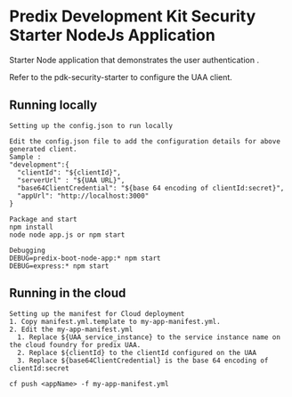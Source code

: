 Predix Development Kit Security Starter NodeJs Application
==========================================================

Starter Node application that demonstrates the user authentication .

Refer to the pdk-security-starter to configure the UAA client.

## Running locally
```
Setting up the config.json to run locally

Edit the config.json file to add the configuration details for above generated client.
Sample :
"development":{
  "clientId": "${clientId}",
  "serverUrl" : "${UAA URL}",
  "base64ClientCredential": "${base 64 encoding of clientId:secret}",
  "appUrl": "http://localhost:3000"
}

Package and start
npm install
node node app.js or npm start

Debugging  
DEBUG=predix-boot-node-app:* npm start
DEBUG=express:* npm start
```

## Running in the cloud
```
Setting up the manifest for Cloud deployment
1. Copy manifest.yml.template to my-app-manifest.yml.
2. Edit the my-app-manifest.yml
  1. Replace ${UAA_service_instance} to the service instance name on the cloud foundry for predix UAA.
  2. Replace ${clientId} to the clientId configured on the UAA
  3. Replace ${base64ClientCredential} is the base 64 encoding of clientId:secret

cf push <appName> -f my-app-manifest.yml
```
